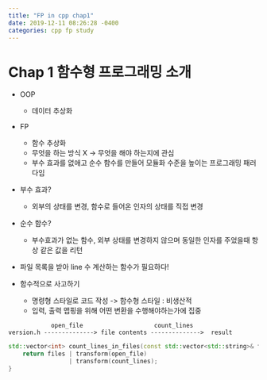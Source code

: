 ```yaml
---
title: "FP in cpp chap1"
date: 2019-12-11 08:26:28 -0400
categories: cpp fp study
---
```


# Chap 1 함수형 프로그래밍 소개
* OOP
    * 데이터 추상화
* FP
    * 함수 추상화
    * 무엇을 하는 방식 X -> 무엇을 해야 하는지에 관심
    * 부수 효과를 없애고 순수 함수를 만들어 모듈화 수준을 높이는 프로그래밍 패러다임

* 부수 효과?
    * 외부의 상태를 변경, 함수로 들어온 인자의 상태를 직접 변경
* 순수 함수?
    * 부수효과가 없는 함수, 외부 상태를 변경하지 않으며 동일한 인자를 주었을때 항상 같은 값을 리턴

* 파일 목록을 받아 line 수 계산하는 함수가 필요하다!
 
* 함수적으로 사고하기
    * 명령형 스타일로 코드 작성 -> 함수형 스타일 : 비생산적
    * 입력, 출력 맵핑을 위해 어떤 변환을 수행해야하는가에 집중

```
            open_file                    count_lines
version.h --------------> file contents -------------->  result
```

```cpp
std::vector<int> count_lines_in_files(const std::vector<std::string>& files) {
    return files | transform(open_file)
                 | transform(count_lines);
}
```
